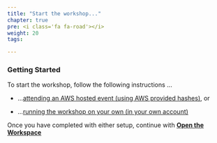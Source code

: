 ```yaml
---
title: "Start the workshop..."
chapter: true
pre: <i class='fa fa-road'></i>
weight: 20
tags:

---
```


### Getting Started


To start the workshop, follow the following instructions ...


* ...[attending an AWS hosted event (using AWS provided hashes)](020_prerequisites/aws_event.html), or

* ...[running the workshop on your own (in your own account)](020_prerequisites/self_paced.html)

Once you have completed with either setup, continue with [**Open the Workspace**](020_prerequisites/workspace.html)
